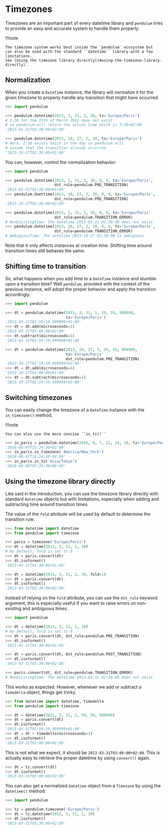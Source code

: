 # Timezones

Timezones are an important part of every datetime library and `pendulum`
tries to provide an easy and accurate system to handle them properly.

!!!note

    The timezone system works best inside the `pendulum` ecosystem but
    can also be used with the standard ``datetime`` library with a few limitations.
    See [Using the timezone library directly](#using-the-timezone-library-directly).

## Normalization

When you create a `DateTime` instance, the library will normalize it for the
given timezone to properly handle any transition that might have occurred.

```python
>>> import pendulum

>>> pendulum.datetime(2013, 3, 31, 2, 30, tz='Europe/Paris')
# 2:30 for the 31th of March 2013 does not exist
# so pendulum will return the actual time which is 3:30+02:00
'2013-03-31T03:30:00+02:00'

>>> pendulum.datetime(2013, 10, 27, 2, 30, tz='Europe/Paris')
# Here, 2:30 exists twice in the day so pendulum will
# assume that the transition already occurred
'2013-10-27T02:30:00+01:00'
```

You can, however, control the normalization behavior:

```python
>>> import pendulum

>>> pendulum.datetime(2013, 3, 31, 2, 30, 0, 0, tz='Europe/Paris',
                      dst_rule=pendulum.PRE_TRANSITION)
'2013-03-31T01:30:00+01:00'
>>> pendulum.daettime(2013, 10, 27, 2, 30, 0, 0, tz='Europe/Paris',
                      dst_rule=pendulum.PRE_TRANSITION)
'2013-10-27T02:30:00+02:00'

>>> pendulum.datetime(2013, 3, 31, 2, 30, 0, 0, tz='Europe/Paris'
                      dst_rule=pendulum.TRANSITION_ERROR)
# NonExistingTime: The datetime 2013-03-31 02:30:00 does not exist
>>> pendulum.datetime(2013, 10, 27, 2, 30, 0, 0, tz='Europe/Paris',
                      dst_rule=pendulum.TRANSITION_ERROR)
# AmbiguousTime: The datetime 2013-10-27 02:30:00 is ambiguous.
```

Note that it only affects instances at creation time. Shifting time around
transition times still behaves the same.

## Shifting time to transition

So, what happens when you add time to a `DateTime` instance and stumble upon
a transition time?
Well `pendulum`, provided with the context of the previous instance, will
adopt the proper behavior and apply the transition accordingly.

```python
>>> import pendulum

>>> dt = pendulum.datetime(2013, 3, 31, 1, 59, 59, 999999,
                           tz='Europe/Paris')
'2013-03-31T01:59:59.999999+01:00'
>>> dt = dt.add(microseconds=1)
'2013-03-31T03:00:00+02:00'
>>> dt.subtract(microseconds=1)
'2013-03-31T01:59:59.999998+01:00'

>>> dt = pendulum.datetime(2013, 10, 27, 2, 59, 59, 999999,
                           tz='Europe/Paris'
                           dst_rule=pendulum.PRE_TRANSITION)
'2013-10-27T02:59:59.999999+02:00'
>>> dt = dt.add(microseconds=1)
'2013-10-27T02:00:00+01:00'
>>> dt = dt.subtract(microseconds=1)
'2013-10-27T02:59:59.999999+02:00'
```

## Switching timezones

You can easily change the timezone of a `DateTime` instance
with the `in_timezone()` method.

!!!note

    You can also use the more concise ``in_tz()``

```python
>>> in_paris = pendulum.datetime(2016, 8, 7, 22, 24, 30, tz='Europe/Paris')
'2016-08-07T22:24:30+02:00'
>>> in_paris.in_timezone('America/New_York')
'2016-08-07T16:24:30-04:00'
>>> in_paris.in_tz('Asia/Tokyo')
'2016-08-08T05:24:30+09:00'
```

## Using the timezone library directly

Like said in the introduction, you can use the timezone library
directly with standard `datetime` objects but with limitations, especially
when adding and subtracting time around transition times.

The value of the `fold` attribute will be used
by default to determine the transition rule.

```python
>>> from datetime import datetime
>>> from pendulum import timezone

>>> paris = timezone('Europe/Paris')
>>> dt = datetime(2013, 3, 31, 2, 30)
# By default, fold is set to 0
>>> dt = paris.convert(dt)
>>> dt.isoformat()
'2013-03-31T01:30:00+01:00'

>>> dt = datetime(2013, 3, 31, 2, 30, fold=1)
>>> dt = paris.convert(dt)
>>> dt.isoformat()
'2013-03-31T03:30:00+02:00'
```

Instead of relying on the `fold` attribute, you can use the `dst_rule`
keyword argument, this is especially useful if you want to raise errors
on non-existing and ambiguous times.

```python
>>> import pendulum

>>> dt = datetime(2013, 3, 31, 2, 30)
# By default, fold is set to 0
>>> dt = paris.convert(dt, dst_rule=pendulum.PRE_TRANSITION)
>>> dt.isoformat()
'2013-03-31T01:30:00+01:00'

>>> dt = paris.convert(dt, dst_rule=pendulum.POST_TRANSITION)
>>> dt.isoformat()
'2013-03-31T03:30:00+02:00'

>>> paris.convert(dt, dst_rule=pendulum.TRANSITION_ERROR)
# NonExistingTime: The datetime 2013-03-31 02:30:00 does not exist
```

This works as expected. However, whenever we add or subtract a `timedelta`
object, things get tricky.

```python
>>> from datetime import datetime, timedelta
>>> from pendulum import timezone

>>> dt = datetime(2013, 3, 31, 1, 59, 59, 999999)
>>> dt = paris.convert(dt)
>>> dt.isoformat()
'2013-03-31T01:59:59.999999+01:00'
>>> dt = dt + timedelta(microseconds=1)
>>> dt.isoformat()
'2013-03-31T02:00:00+01:00'
```

This is not what we expect, it should be `2013-03-31T03:00:00+02:00`.
This is actually easy to retrieve the proper datetime by using `convert()`
again.

```python
>>> dt = tz.convert(dt)
>>> dt.isoformat()
'2013-03-31T03:00:00+02:00'
```

You can also get a normalized `datetime` object
from a `Timezone` by using the `datetime()` method:

```python
>>> import pendulum

>>> tz = pendulum.timezone('Europe/Paris')
>>> dt = tz.datetime(2013, 3, 31, 2, 30)
>>> dt.isoformat()
'2013-03-31T03:30:00+02:00'
```
